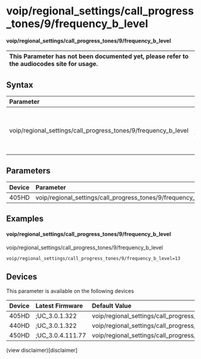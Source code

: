 ﻿---
description: voip/regional_settings/call_progress_tones/9/frequency_b_level
search:
    keywords: ['voip','regional_settings','call_progress_tones','9','frequency_b_level']
---

# voip/regional_settings/call_progress_tones/9/frequency_b_level

#### voip/regional_settings/call_progress_tones/9/frequency_b_level


| This Parameter has not been documented yet, please refer to the audiocodes site for usage.  |
| :--- |

## Syntax
| Parameter | Syntax |
| :--- | :--- |
|voip/regional_settings/call_progress_tones/9/frequency_b_level | {% raw %} undefined {% endraw %} |

## Parameters
|Device|Parameter|value|Description|
|:---|:---|:---|:---|
| 405HD | voip/regional_settings/call_progress_tones/9/frequency_b_level |  |  |

## Examples
#### voip/regional_settings/call_progress_tones/9/frequency_b_level

voip/regional_settings/call_progress_tones/9/frequency_b_level

```
voip/regional_settings/call_progress_tones/9/frequency_b_level=13
```

## Devices
This parameter is available on the following devices

| Device | Latest Firmware | Default Value |
|:---|:---|:---|
| 405HD | ;UC_3.0.1.322 | voip/regional_settings/call_progress_tones/9/frequency_b_level=13 
| 440HD | ;UC_3.0.1.322 | voip/regional_settings/call_progress_tones/9/frequency_b_level=13 
| 450HD | ;UC_3.0.4.111.77 | voip/regional_settings/call_progress_tones/9/frequency_b_level=13 

(view disclaimer)[disclaimer]
